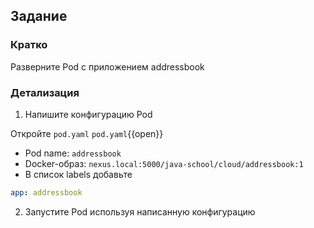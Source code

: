 ## Задание

### Кратко

Разверните Pod с приложением addressbook

### Детализация

1. Напишите конфигурацию Pod

Откройте `pod.yaml`
`pod.yaml`{{open}}

- Pod name: `addressbook`
- Docker-образ: `nexus.local:5000/java-school/cloud/addressbook:1`
- В список labels добавьте

```yaml
app: addressbook
```

2. Запустите Pod используя написанную конфигурацию